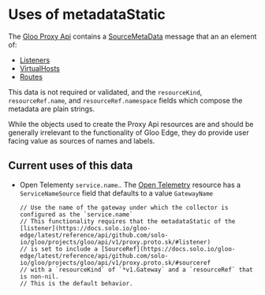 # Uses of metadataStatic

The [Gloo Proxy Api](https://docs.solo.io/gloo-edge/latest/reference/api/github.com/solo-io/gloo/projects/gloo/api/v1/proxy.proto.sk) contains a [SourceMetaData](https://docs.solo.io/gloo-edge/latest/reference/api/github.com/solo-io/gloo/projects/gloo/api/v1/proxy.proto.sk/#sourcemetadata) message that an an element of:
* [Listeners](https://docs.solo.io/gloo-edge/latest/reference/api/github.com/solo-io/gloo/projects/gloo/api/v1/proxy.proto.sk/#listener)
* [VirtualHosts](https://docs.solo.io/gloo-edge/latest/reference/api/github.com/solo-io/gloo/projects/gloo/api/v1/proxy.proto.sk/#listener)
* [Routes](https://docs.solo.io/gloo-edge/latest/reference/api/github.com/solo-io/gloo/projects/gloo/api/v1/proxy.proto.sk/#route)


This data is not required or validated, and the `resourceKind`, `resourceRef.name`, and `resourceRef.namespace` fields which compose the metadata are plain strings.

While the objects used to create the Proxy Api resources are and should be generally irrelevant to the functionality of Gloo Edge, they do provide user facing value as sources of names and labels.

## Current uses of this data
* Open Telementy `service.name`..
The [Open Telemetry](https://docs.solo.io/gloo-edge/latest/reference/api/github.com/solo-io/gloo/projects/gloo/api/external/envoy/config/trace/v3/opentelemetry.proto.sk/#package-soloioenvoyconfigtracev3) resource has a `ServiceNameSource` field that defaults to a value `GatewayName`

      // Use the name of the gateway under which the collector is configured as the `service.name`
      // This functionality requires that the metadataStatic of the [listener](https://docs.solo.io/gloo-edge/latest/reference/api/github.com/solo-io/gloo/projects/gloo/api/v1/proxy.proto.sk/#listener)
      // is set to include a [SourceRef](https://docs.solo.io/gloo-edge/latest/reference/api/github.com/solo-io/gloo/projects/gloo/api/v1/proxy.proto.sk/#sourceref 
      // with a `resourceKind` of `*v1.Gateway` and a `resourceRef` that is non-nil.
      // This is the default behavior.